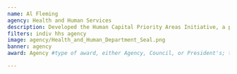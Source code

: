 ```yaml
---
name: Al Fleming
agency: Health and Human Services
description: Developed the Human Capital Priority Areas Initiative, a program that enhanced the VA’s ability to attract, recruit, and retain a high performing workforce in order to provide excellent service to veterans. Mr. Fleming's work positioned the VA for future success by identifying new opportunities and supporting the Agency's efforts to manage human, financial, and information resources strategically.
filters: indiv hhs agency
image: agency/Health_and_Human_Department_Seal.png
banner: agency
award: Agency #type of award, either Agency, Council, or President's; this is case sensitive so make sure to match the options listed exactly. This section generates the format of the card

---
```

